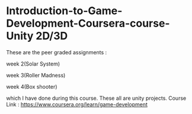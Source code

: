 # Introduction-to-Game-Development-Coursera-course- Unity 2D/3D
These are the peer graded assignments :

week 2(Solar System)

week 3(Roller Madness)

week 4(Box shooter)

which I have done during this course.
These all are unity projects.
Course Link : https://www.coursera.org/learn/game-development
